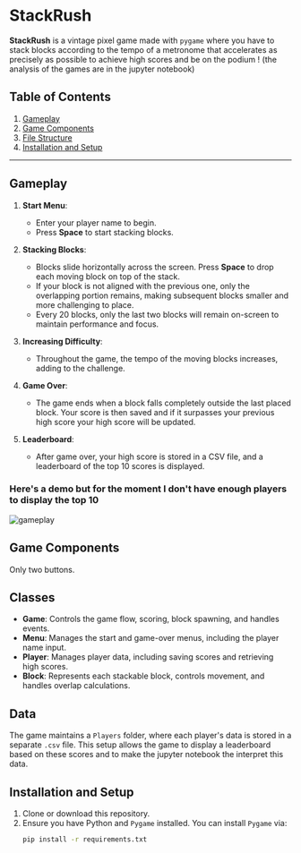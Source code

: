 # StackRush

**StackRush** is a vintage pixel game made with `pygame` where you have to stack blocks according to the tempo of a metronome that accelerates as precisely as possible to achieve high scores and be on the podium ! (the analysis of the games are in the jupyter notebook)

## Table of Contents
1. [Gameplay](#gameplay)
2. [Game Components](#game-components)
3. [File Structure](#classes)
4. [Installation and Setup](#installation-and-setup)

---

## Gameplay

1. **Start Menu**: 
   - Enter your player name to begin.
   - Press **Space** to start stacking blocks.

2. **Stacking Blocks**:
   - Blocks slide horizontally across the screen. Press **Space** to drop each moving block on top of the stack.
   - If your block is not aligned with the previous one, only the overlapping portion remains, making subsequent blocks smaller and more challenging to place.
   - Every 20 blocks, only the last two blocks will remain on-screen to maintain performance and focus.

3. **Increasing Difficulty**:
   - Throughout the game, the tempo of the moving blocks increases, adding to the challenge.

4. **Game Over**:
   - The game ends when a block falls completely outside the last placed block. Your score is then saved and if it surpasses your previous high score your high score will be updated.

5. **Leaderboard**:
   - After game over, your high score is stored in a CSV file, and a leaderboard of the top 10 scores is displayed.

### Here's a demo but for the moment I don't have enough players to display the top 10

![gameplay](./videos/demo_gif.gif)

## Game Components

Only two buttons.

## Classes

- **Game**: Controls the game flow, scoring, block spawning, and handles events.
- **Menu**: Manages the start and game-over menus, including the player name input.
- **Player**: Manages player data, including saving scores and retrieving high scores.
- **Block**: Represents each stackable block, controls movement, and handles overlap calculations.

## Data
The game maintains a `Players` folder, where each player's data is stored in a separate `.csv` file. This setup allows the game to display a leaderboard based on these scores and to make the jupyter notebook the interpret this data.

## Installation and Setup

1. Clone or download this repository.
2. Ensure you have Python and `Pygame` installed. You can install `Pygame` via:
   ```bash
   pip install -r requirements.txt

